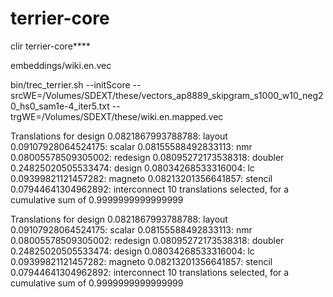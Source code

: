 # terrier-core
clir terrier-core****

embeddings/wiki.en.vec

bin/trec_terrier.sh --initScore --srcWE=/Volumes/SDEXT/these/vectors_ap8889_skipgram_s1000_w10_neg20_hs0_sam1e-4_iter5.txt --trgWE=/Volumes/SDEXT/these/wiki.en.mapped.vec



Translations for design
	  0.0821867993788788: layout
	  0.09107928064524175: scalar
	  0.08155588492833113: nmr
	  0.08005578509305002: redesign
	  0.08095272173538318: doubler
	  0.24825020505533474: design
	  0.08034268533316004: lc
	  0.09399821121457282: magneto
	  0.08213201356641857: stencil
	  0.07944641304962892: interconnect
10 translations selected, for a cumulative sum of 0.9999999999999999


Translations for design
	  0.0821867993788788: layout
	  0.09107928064524175: scalar
	  0.08155588492833113: nmr
	  0.08005578509305002: redesign
	  0.08095272173538318: doubler
	  0.24825020505533474: design
	  0.08034268533316004: lc
	  0.09399821121457282: magneto
	  0.08213201356641857: stencil
	  0.07944641304962892: interconnect
10 translations selected, for a cumulative sum of 0.9999999999999999